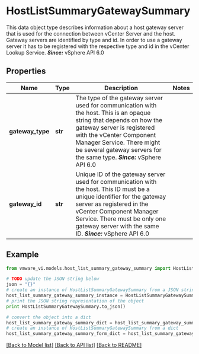 # HostListSummaryGatewaySummary

This data object type describes information about a host gateway server that is used for the connection between vCenter Server and the host.  Gateway servers are identified by type and id. In order to use a gateway server it has to be registered with the respective type and id in the vCenter Lookup Service.  ***Since:*** vSphere API 6.0 

## Properties
Name | Type | Description | Notes
------------ | ------------- | ------------- | -------------
**gateway_type** | **str** | The type of the gateway server used for communication with the host.  This is an opaque string that depends on how the gateway server is registered with the vCenter Component Manager Service. There might be several gateway servers for the same type.  ***Since:*** vSphere API 6.0  | 
**gateway_id** | **str** | Unique ID of the gateway server used for communication with the host.  This ID must be a unique identifier for the gateway server as registered in the vCenter Component Manager Service. There must be only one gateway server with the same ID.  ***Since:*** vSphere API 6.0  | 

## Example

```python
from vmware_vi.models.host_list_summary_gateway_summary import HostListSummaryGatewaySummary

# TODO update the JSON string below
json = "{}"
# create an instance of HostListSummaryGatewaySummary from a JSON string
host_list_summary_gateway_summary_instance = HostListSummaryGatewaySummary.from_json(json)
# print the JSON string representation of the object
print HostListSummaryGatewaySummary.to_json()

# convert the object into a dict
host_list_summary_gateway_summary_dict = host_list_summary_gateway_summary_instance.to_dict()
# create an instance of HostListSummaryGatewaySummary from a dict
host_list_summary_gateway_summary_form_dict = host_list_summary_gateway_summary.from_dict(host_list_summary_gateway_summary_dict)
```
[[Back to Model list]](../README.md#documentation-for-models) [[Back to API list]](../README.md#documentation-for-api-endpoints) [[Back to README]](../README.md)


